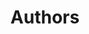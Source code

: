 ---
title: "Authors"
draft: true
cascade:
  draft: true
url: /ko/experience/
aliases:
  - /authors/
  - /authors/index.html
---